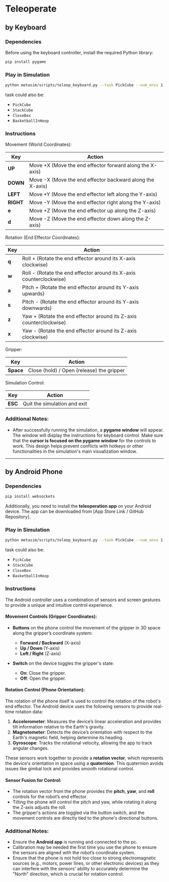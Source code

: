 # Teleoperate

## by Keyboard

### Dependencies

Before using the keyboard controller, install the required Python library:

```bash
pip install pygame
```

### Play in Simulation

```bash
python metasim/scripts/teleop_keyboard.py --task PickCube --num_envs 1
```

task could also be:
- `PickCube`
- `StackCube`
- `CloseBox`
- `BasketballInHoop`

### Instructions

Movement (World Coordinates):

| Key    | Action                                   |
|--------|------------------------------------------|
| **UP** | Move +X (Move the end effector forward along the X-axis) |
| **DOWN** | Move -X (Move the end effector backward along the X-axis) |
| **LEFT** | Move +Y (Move the end effector left along the Y-axis) |
| **RIGHT** | Move -Y (Move the end effector right along the Y-axis) |
| **e**   | Move +Z (Move the end effector up along the Z-axis) |
| **d**   | Move -Z (Move the end effector down along the Z-axis) |

Rotation (End Effector Coordinates):

| Key    | Action                                    |
|--------|-------------------------------------------|
| **q**  | Roll + (Rotate the end effector around its X-axis clockwise) |
| **w**  | Roll - (Rotate the end effector around its X-axis counterclockwise) |
| **a**  | Pitch + (Rotate the end effector around its Y-axis upwards) |
| **s**  | Pitch - (Rotate the end effector around its Y-axis downwards) |
| **z**  | Yaw + (Rotate the end effector around its Z-axis counterclockwise) |
| **x**  | Yaw - (Rotate the end effector around its Z-axis clockwise) |

Gripper:

| Key      | Action                                      |
|----------|---------------------------------------------|
| **Space** | Close (hold) / Open (release) the gripper  |

Simulation Control:

| Key      | Action                                      |
|----------|---------------------------------------------|
| **ESC**  | Quit the simulation and exit               |

### Additional Notes:

- After successfully running the simulation, a **pygame window** will appear. The window will display the instructions for keyboard control. Make sure that the **cursor is focused on the pygame window** for the controls to work. This design helps prevent conflicts with hotkeys or other functionalities in the simulation's main visualization window.


---

## by Android Phone

### Dependencies

```bash
pip install websockets
```

Additionally, you need to install the **teleoperation app** on your Android device. The app can be downloaded from [App Store Link / GitHub Repository].

### Play in Simulation
```bash
python metasim/scripts/teleop_keyboard.py --task PickCube --num_envs 1
```

task could also be:
- `PickCube`
- `StackCube`
- `CloseBox`
- `BasketballInHoop`

### Instructions

The Android controller uses a combination of sensors and screen gestures to provide a unique and intuitive control experience.

#### Movement Controls (Gripper Coordinates):

- **Buttons** on the phone control the movement of the gripper in 3D space along the gripper’s coordinate system:
  - **Forward / Backward** (X-axis)
  - **Up / Down** (Y-axis)
  - **Left / Right** (Z-axis)

- **Switch** on the device toggles the gripper's state:
  - **On**: Close the gripper.
  - **Off**: Open the gripper.

#### Rotation Control (Phone Orientation):

The rotation of the phone itself is used to control the rotation of the robot's end effector. The Android device uses the following sensors to provide real-time rotation data:

1. **Accelerometer**: Measures the device’s linear acceleration and provides tilt information relative to the Earth's gravity.
2. **Magnetometer**: Detects the device’s orientation with respect to the Earth's magnetic field, helping determine its heading.
3. **Gyroscope**: Tracks the rotational velocity, allowing the app to track angular changes.

These sensors work together to provide a **rotation vector**, which represents the device's orientation in space using a **quaternion**. This quaternion avoids issues like gimbal lock and provides smooth rotational control.

#### Sensor Fusion for Control:

- The rotation vector from the phone provides the **pitch**, **yaw**, and **roll** controls for the robot’s end effector.
- Tilting the phone will control the pitch and yaw, while rotating it along the Z-axis adjusts the roll.
- The gripper's actions are toggled via the button switch, and the movement controls are directly tied to the phone's directional buttons.

### Additional Notes:

- Ensure the **Android app** is running and connected to the pc.
- Calibration may be needed the first time you use the phone to ensure the sensors are aligned with the robot’s coordinate system.
- Ensure that the phone is not hold too close to strong electromagnetic sources (e.g., motors, power lines, or other electronic devices) as they can interfere with the sensors' ability to accurately determine the "North" direction, which is crucial for rotation control.
